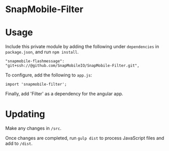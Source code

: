 # SnapMobile-Filter

# Usage

Include this private module by adding the following under `dependencies` in `package.json`, and run `npm install`.

    "snapmobile-flashmessage": "git+ssh://@github.com/SnapMobileIO/SnapMobile-Filter.git",

To configure, add the following to `app.js`:

    import 'snapmobile-filter';
    
Finally, add 'Filter' as a dependency for the angular app.

# Updating

Make any changes in `/src`.

Once changes are completed, run `gulp dist` to process JavaScript files and add to `/dist`.
